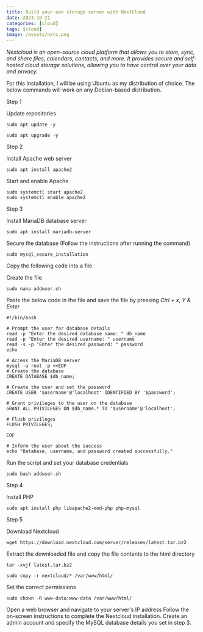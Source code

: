 ```yaml
---
title: Build your own storage server with NextCloud
date: 2023-10-21
categories: [cloud]
tags: [cloud]
image: /assets/nxtc.png
---
```


*Nextcloud is an open-source cloud platform that allows you to store, sync, and share files, calendars, contacts, and more. It provides secure and self-hosted cloud storage solutions, allowing you to have control over your data and privacy.*

For this installation, I will be using Ubuntu as my distribution of choice. 
The below commands will work on any Debian-based distribution.

Step 1

Update repositories

```
sudo apt update -y
```

```
sudo apt upgrade -y
```


Step 2

Install Apache web server 

```
sudo apt install apache2
```

Start and enable Apache

```
sudo systemctl start apache2
sudo systemctl enable apache2
```

Step 3 

Install MariaDB database server 

```
sudo apt install mariadb-server
```

Secure the database (Follow the instructions after running the command)

```
sudo mysql_secure_installation
```

Copy the following code into a file 

Create the file

```
sudo nano adduser.sh
```

Paste the below code in the file and save the file by pressing *Ctrl + x*, *Y* & *Enter*

```
#!/bin/bash

# Prompt the user for database details
read -p "Enter the desired database name: " db_name
read -p "Enter the desired username: " username
read -s -p "Enter the desired password: " password
echo

# Access the MariaDB server
mysql -u root -p <<EOF
# Create the database
CREATE DATABASE $db_name;

# Create the user and set the password
CREATE USER '$username'@'localhost' IDENTIFIED BY '$password';

# Grant privileges to the user on the database
GRANT ALL PRIVILEGES ON $db_name.* TO '$username'@'localhost';

# Flush privileges
FLUSH PRIVILEGES;

EOF

# Inform the user about the success
echo "Database, username, and password created successfully."
```

Run the script and set your database credentials 

```
sudo bash adduser.sh
```

Step 4

Install PHP

```
sudo apt install php libapache2-mod-php php-mysql
```

Step 5

Download Nextcloud

```
wget https://download.nextcloud.com/server/releases/latest.tar.bz2
```

Extract the downloaded file and copy the file contents to the html directory

```
tar -xvjf latest.tar.bz2
```

```
sudo copy -r nextcloud/* /var/www/html/
```

Set the correct permissions 

```
sudo chown -R www-data:www-data /var/www/html/
```

Open a web browser and navigate to your server's IP address
Follow the on-screen instructions to complete the Nextcloud installation.
Create an admin account and specify the MySQL database details you set in step 3.





